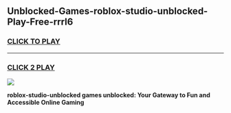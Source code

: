 
## Unblocked-Games-roblox-studio-unblocked-Play-Free-rrrl6
<h3>
<a href="https://premium76.site?title=roblox-studio-unblocked&ref=18A1">CLICK TO PLAY</a></h3>
<hr>

<h3>
<a href="https://premium76.site?title=roblox-studio-unblocked&ref=18A1">CLICK 2 PLAY</a>
  
</h3>

<a href="https://premium76.site?title=roblox-studio-unblocked&ref=18A1"><img src="https://clearcache.store/games.png"></a>


**roblox-studio-unblocked games unblocked: Your Gateway to Fun and Accessible Online Gaming**
